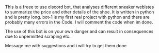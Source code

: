 This is a freee to use discord bot, that analyses different sneaker webistes to summarize the price and other details of the shoe.
It is written in python and is pretty long.
bot-1 is my first real project with python and there are probably many errors in the Code.
I will comment the code when im done.

The use of this bot is on your own danger and can result in consequences due to unpermitted scraping etc.

Message me with suggestions and i will try to get them done
